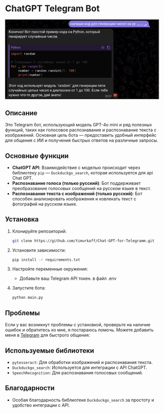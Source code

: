 # ChatGPT Telegram Bot

![Bot Image](image/image.png)

## Описание

Это Telegram бот, использующий модель GPT-4o mini и ряд полезных функций, таких как голосовое распознавание и распознавание текста с изображений. Основная цель бота — предоставить удобный интерфейс для общения с ИИ и получения быстрых ответов на различные запросы.

## Основные функции

- **ChatGPT API**: Взаимодействие с моделью происходит через библиотеку `pip` — `Duckduckgo_search`, которая используется для api Chat GPT.
- **Распознавание голоса (только русский)**: Бот поддерживает преобразование голосовых сообщений на русском языке в текст.
- **Распознавание текста с изображений (только русский)**: Бот способен анализировать изображения и извлекать текст с фотографий на русском языке.

## Установка

1. Клонируйте репозиторий:
    ```bash
    git clone https://github.com/timurkaff/Chat-GPT-for-Telegramm.git
    ```

2. Установите зависимости:
    ```bash
    pip install -r requirements.txt
    ```

3. Настройте переменные окружения:
    - Добавьте ваш Telegram API токен. в файл .env

4. Запустите бота:
    ```bash
    python main.py
    ```
## Проблемы
Если у вас возникнут проблемы с установкой, проверьте на наличие ошибок и обратитесь ко мне, я постараюсь помочь. Можете добавить меня в [Telegram](https://t.me/ssssyyyeee)  для быстрого общения: 

## Используемые библиотеки
- `pytesseract`: Для обработки изображений и распознавания текста.
- `Duckduckgo_search`: Используется для интеграции с API ChatGPT.
- `SpeechRecognition`: Для распознавания голосовых сообщений.

## Благодарности

- Особая благодарность библиотеке `Duckduckgo_search` за простоту и удобство интеграции с API.
